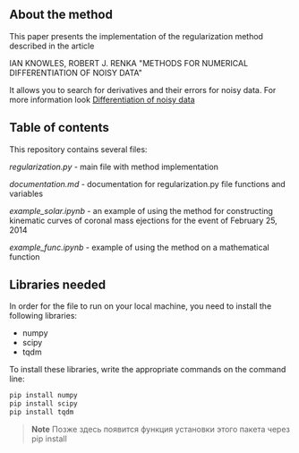 ## About the method

This paper presents the implementation of the regularization method described in the article

IAN KNOWLES, ROBERT J. RENKA "METHODS FOR NUMERICAL DIFFERENTIATION OF NOISY DATA"

It allows you to search for derivatives and their errors for noisy data.
For more information look [Differentiation of noisy data](https://ejde.math.txstate.edu/conf-proc/21/k3/knowles.pdf)

## Table of contents

This repository contains several files:

*regularization.py* - main file with method implementation

*documentation.md* - documentation for regularization.py file functions and variables

*example_solar.ipynb* - an example of using the method for constructing kinematic curves of coronal mass ejections for the event of February 25, 2014

*example_func.ipynb* - example of using the method on a mathematical function

## Libraries needed

In order for the file to run on your local machine, you need to install the following libraries:

+ numpy
+ scipy
+ tqdm

To install these libraries, write the appropriate commands on the command line:

```python
pip install numpy
pip install scipy
pip install tqdm
```

> **Note**
> Позже здесь появится функция установки этого пакета через pip install